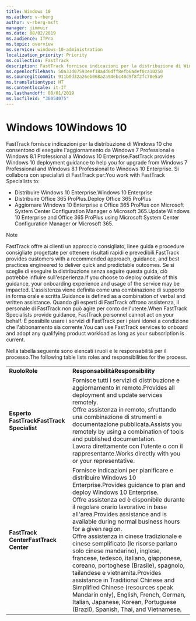 ```yaml
---
title: Windows 10
ms.author: v-rberg
author: v-rberg-msft
manager: jimmuir
ms.date: 08/02/2019
ms.audience: ITPro
ms.topic: overview
ms.service: windows-10-administration
localization_priority: Priority
ms.collection: FastTrack
description: FastTrack fornisce indicazioni per la distribuzione di Windows 10 che consentono di eseguire l'aggiornamento da Windows 7 Professional e Windows 8.1 Professional a Windows 10 Enterprise.
ms.openlocfilehash: 50a33d07593eef18a4d0dff8efb6adef0ca10250
ms.sourcegitcommit: 911b0d32a26eb068a2a94ebc48d9f8f2fc70e5a9
ms.translationtype: HT
ms.contentlocale: it-IT
ms.lasthandoff: 08/01/2019
ms.locfileid: "36054075"
---
```

# <a name="windows-10"></a><span data-ttu-id="f3d9e-103">Windows 10</span><span class="sxs-lookup"><span data-stu-id="f3d9e-103">Windows 10</span></span>

<span data-ttu-id="f3d9e-104">FastTrack fornisce indicazioni per la distribuzione di Windows 10 che consentono di eseguire l'aggiornamento da Windows 7 Professional e Windows 8.1 Professional a Windows 10 Enterprise.</span><span class="sxs-lookup"><span data-stu-id="f3d9e-104">FastTrack provides Windows 10 deployment guidance to help you for upgrade from Windows 7 Professional and Windows 8.1 Professional to Windows 10 Enterprise.</span></span> <span data-ttu-id="f3d9e-105">Si collabora con specialisti di FastTrack per:</span><span class="sxs-lookup"><span data-stu-id="f3d9e-105">You work with FastTrack Specialists to:</span></span>

- <span data-ttu-id="f3d9e-106">Distribuire Windows 10 Enterprise.</span><span class="sxs-lookup"><span data-stu-id="f3d9e-106">Windows 10 Enterprise</span></span>
- <span data-ttu-id="f3d9e-107">Distribuire Office 365 ProPlus.</span><span class="sxs-lookup"><span data-stu-id="f3d9e-107">Deploy Office 365 ProPlus</span></span> 
- <span data-ttu-id="f3d9e-108">Aggiornare Windows 10 Enterprise e Office 365 ProPlus con Microsoft System Center Configuration Manager o Microsoft 365.</span><span class="sxs-lookup"><span data-stu-id="f3d9e-108">Update Windows 10 Enterprise and Office 365 ProPlus using Microsoft System Center Configuration Manager or Microsoft 365.</span></span>
  
> [!NOTE]
> <span data-ttu-id="f3d9e-109">FastTrack offre ai clienti un approccio consigliato, linee guida e procedure consigliate progettate per ottenere risultati rapidi e prevedibili.</span><span class="sxs-lookup"><span data-stu-id="f3d9e-109">FastTrack provides customers with a recommended approach, guidance, and best practices engineered to deliver quick and predictable outcomes.</span></span> <span data-ttu-id="f3d9e-110">Se si sceglie di eseguire la distribuzione senza seguire questa guida, ciò potrebbe influire sull'esperienza.</span><span class="sxs-lookup"><span data-stu-id="f3d9e-110">If you choose to deploy outside of this guidance, your onboarding experience and usage of the service may be impacted.</span></span> <span data-ttu-id="f3d9e-111">L'assistenza viene definita come una combinazione di supporto in forma orale e scritta.</span><span class="sxs-lookup"><span data-stu-id="f3d9e-111">Guidance is defined as a combination of verbal and written assistance.</span></span> <span data-ttu-id="f3d9e-112">Quando gli esperti di FastTrack offrono assistenza, il personale di FastTrack non può agire per conto dell'utente.</span><span class="sxs-lookup"><span data-stu-id="f3d9e-112">When FastTrack Specialists provide guidance, FastTrack personnel cannot act on your behalf.</span></span> <span data-ttu-id="f3d9e-113">È possibile usare i servizi di FastTrack per i piani idonei a condizione che l'abbonamento sia corrente.</span><span class="sxs-lookup"><span data-stu-id="f3d9e-113">You can use FastTrack services to onboard and adopt any qualifying product workload as long as your subscription is current.</span></span>  
    
<span data-ttu-id="f3d9e-114">Nella tabella seguente sono elencati i ruoli e le responsabilità per il processo.</span><span class="sxs-lookup"><span data-stu-id="f3d9e-114">The following table lists roles and responsibilities for the process.</span></span>

|||
|:-----|:-----|
|<span data-ttu-id="f3d9e-115">**Ruolo**</span><span class="sxs-lookup"><span data-stu-id="f3d9e-115">**Role**</span></span> <br/> |<span data-ttu-id="f3d9e-116">**Responsabilità**</span><span class="sxs-lookup"><span data-stu-id="f3d9e-116">**Responsibility**</span></span> <br/> |
|<span data-ttu-id="f3d9e-117">**Esperto FastTrack**</span><span class="sxs-lookup"><span data-stu-id="f3d9e-117">**FastTrack Specialist**</span></span> <br/> |<span data-ttu-id="f3d9e-118">Fornisce tutti i servizi di distribuzione e aggiornamento in remoto.</span><span class="sxs-lookup"><span data-stu-id="f3d9e-118">Provides all deployment and update services remotely.</span></span>  <br/> <span data-ttu-id="f3d9e-119">Offre assistenza in remoto, sfruttando una combinazione di strumenti e documentazione pubblicata.</span><span class="sxs-lookup"><span data-stu-id="f3d9e-119">Assists you remotely by using a combination of tools and published documentation.</span></span> <br/> <span data-ttu-id="f3d9e-120">Lavora direttamente con l'utente o con il rappresentante.</span><span class="sxs-lookup"><span data-stu-id="f3d9e-120">Works directly with you or your representative.</span></span>|
|<span data-ttu-id="f3d9e-121">**FastTrack Center**</span><span class="sxs-lookup"><span data-stu-id="f3d9e-121">**FastTrack Center**</span></span>  <br/> |<span data-ttu-id="f3d9e-122">Fornisce indicazioni per pianificare e distribuire Windows 10 Enterprise.</span><span class="sxs-lookup"><span data-stu-id="f3d9e-122">Provides guidance to plan and deploy Windows 10 Enterprise.</span></span>   <br/> <span data-ttu-id="f3d9e-123">Offre assistenza ed è disponibile durante il regolare orario lavorativo in base all'area.</span><span class="sxs-lookup"><span data-stu-id="f3d9e-123">Provides assistance and is available during normal business hours for a given region.</span></span> <br/> <span data-ttu-id="f3d9e-124">Offre assistenza in cinese tradizionale e cinese semplificato (le risorse parlano solo cinese mandarino), inglese, francese, tedesco, italiano, giapponese, coreano, portoghese (Brasile), spagnolo, tailandese e vietnamita.</span><span class="sxs-lookup"><span data-stu-id="f3d9e-124">Provides assistance in Traditional Chinese and Simplified Chinese (resources speak Mandarin only), English, French, German, Italian, Japanese, Korean, Portuguese (Brazil), Spanish, Thai, and Vietnamese.</span></span>|
 

 